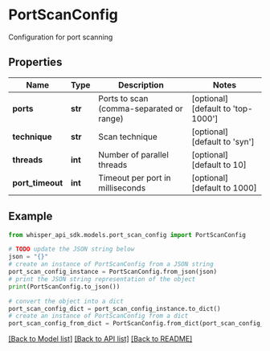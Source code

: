 # PortScanConfig

Configuration for port scanning

## Properties

Name | Type | Description | Notes
------------ | ------------- | ------------- | -------------
**ports** | **str** | Ports to scan (comma-separated or range) | [optional] [default to 'top-1000']
**technique** | **str** | Scan technique | [optional] [default to 'syn']
**threads** | **int** | Number of parallel threads | [optional] [default to 10]
**port_timeout** | **int** | Timeout per port in milliseconds | [optional] [default to 1000]

## Example

```python
from whisper_api_sdk.models.port_scan_config import PortScanConfig

# TODO update the JSON string below
json = "{}"
# create an instance of PortScanConfig from a JSON string
port_scan_config_instance = PortScanConfig.from_json(json)
# print the JSON string representation of the object
print(PortScanConfig.to_json())

# convert the object into a dict
port_scan_config_dict = port_scan_config_instance.to_dict()
# create an instance of PortScanConfig from a dict
port_scan_config_from_dict = PortScanConfig.from_dict(port_scan_config_dict)
```
[[Back to Model list]](../README.md#documentation-for-models) [[Back to API list]](../README.md#documentation-for-api-endpoints) [[Back to README]](../README.md)


